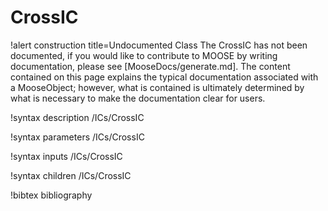 <!-- MOOSE Documentation Stub: Remove this when content is added. -->

# CrossIC

!alert construction title=Undocumented Class
The CrossIC has not been documented, if you would like to contribute to MOOSE by
writing documentation, please see [MooseDocs/generate.md]. The content contained on this page explains
the typical documentation associated with a MooseObject; however, what is contained is ultimately
determined by what is necessary to make the documentation clear for users.

!syntax description /ICs/CrossIC

!syntax parameters /ICs/CrossIC

!syntax inputs /ICs/CrossIC

!syntax children /ICs/CrossIC

!bibtex bibliography
